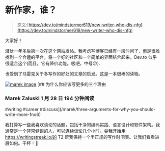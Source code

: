 # 新作家，谁？

> 原文:[https://dev.to/mindstormer619/new-writer-who-dis-nfg](https://dev.to/mindstormer619/new-writer-who-dis-nfg)

大家好！

潜伏一年多后第一次在这个网站发帖。我考虑写博客已经有一段时间了，但是很难找到一个合适的平台，将一个好的社区和一个简单的界面结合起来。Dev.to 似乎很适合这个(而且，它有降价功能。吸吧，中号😛).

也受到了马雷克关于多写作的好处的文章的启发。这是一本很棒的读物。

[![marek image](../Images/2ec7037f177f21110ae17cd5bed4dbb3.png)](/marek) [## 为什么你应该写更多的三个理由

### Marek Zaluski 1 月 28 日 194 分钟阅读

#writing #career #discuss](/marek/three-arguments-for-why-you-should-write-more-1no6)

我打算写一些我喜欢谈论的话题，包括干净的编码实践、语言设计和软件架构。我通常是一个非常健谈的人，可以连续谈论几个小时。😁我开始用 https://writingstreak.io/的 T2 帮我保持一个半正规的写作时间表。让我们看看进展如何。干杯！🎉